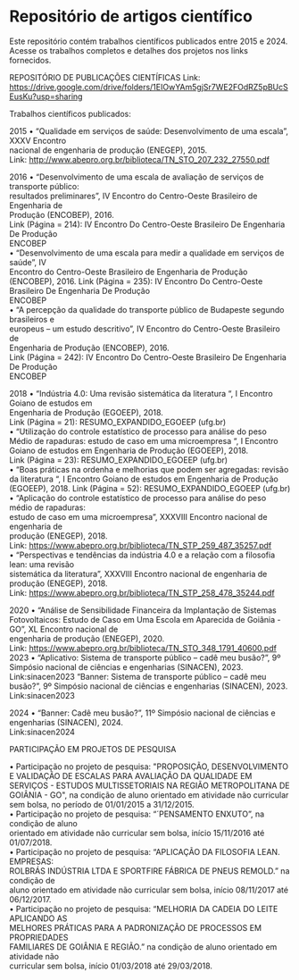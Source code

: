 # Repositório de artigos científico 
Este repositório contém trabalhos científicos publicados entre 2015 e 2024. Acesse os trabalhos completos e detalhes dos projetos nos links fornecidos.

REPOSITÓRIO DE PUBLICAÇÕES CIENTÍFICAS 
Link: 
https://drive.google.com/drive/folders/1EIOwYAm5gjSr7WE2FOdRZ5pBUcSEusKu?usp=sharing 

Trabalhos científicos publicados:  

  2015 
• “Qualidade em serviços de saúde: Desenvolvimento de uma escala”, XXXV Encontro  
nacional de engenharia de produção (ENEGEP), 2015.  
Link: http://www.abepro.org.br/biblioteca/TN_STO_207_232_27550.pdf  

  2016 
• “Desenvolvimento de uma escala de avaliação de serviços de transporte público:  
resultados preliminares”, IV Encontro do Centro-Oeste Brasileiro de Engenharia de  
Produção (ENCOBEP), 2016.  
Link (Página = 214): IV Encontro Do Centro-Oeste Brasileiro De Engenharia De Produção  
ENCOBEP   
• “Desenvolvimento de uma escala para medir a qualidade em serviços de saúde”, IV  
Encontro do Centro-Oeste Brasileiro de Engenharia de Produção (ENCOBEP), 2016.  Link 
(Página = 235): IV Encontro Do Centro-Oeste Brasileiro De Engenharia De Produção  
ENCOBEP   
• “A percepção da qualidade do transporte público de Budapeste segundo brasileiros e  
europeus – um estudo descritivo”, IV Encontro do Centro-Oeste Brasileiro de  
Engenharia de Produção (ENCOBEP), 2016.  
Link (Página = 242): IV Encontro Do Centro-Oeste Brasileiro De Engenharia De Produção  
ENCOBEP  

2018 
• “Indústria 4.0: Uma revisão sistemática da literatura “, I Encontro Goiano de estudos em  
Engenharia de Produção (EGOEEP), 2018.  
Link (Página = 21): RESUMO_EXPANDIDO_EGOEEP (ufg.br)  
• “Utilização do controle estatístico de processo para análise do peso Médio de  rapaduras: 
estudo de caso em uma microempresa “, I Encontro Goiano de estudos em  Engenharia 
de Produção (EGOEEP), 2018.   
Link (Página = 23): RESUMO_EXPANDIDO_EGOEEP (ufg.br)  
• “Boas práticas na ordenha e melhorias que podem ser agregadas: revisão da literatura  “, 
I Encontro Goiano de estudos em Engenharia de Produção (EGOEEP), 2018. Link (Página 
= 52): RESUMO_EXPANDIDO_EGOEEP (ufg.br)  
• “Aplicação do controle estatístico de processo para análise do peso médio de rapaduras:  
estudo de caso em uma microempresa”, XXXVIII Encontro nacional de engenharia de  
produção (ENEGEP), 2018.  
Link: https://www.abepro.org.br/biblioteca/TN_STP_259_487_35257.pdf  
• “Perspectivas e tendências da indústria 4.0 e a relação com a filosofia lean: uma revisão  
sistemática da literatura”, XXXVIII Encontro nacional de engenharia de produção 
(ENEGEP), 2018.  
Link: https://www.abepro.org.br/biblioteca/TN_STP_258_478_35244.pdf  

2020 
• “Análise de Sensibilidade Financeira da Implantação de Sistemas Fotovoltaicos: Estudo  de 
Caso em Uma Escola em Aparecida de Goiânia - GO”, XL Encontro nacional de  
engenharia de produção (ENEGEP), 2020.  
Link: https://www.abepro.org.br/biblioteca/TN_STO_348_1791_40600.pdf 
2023 
• “Aplicativo: Sistema de transporte público – cadê meu busão?”, 9º Simpósio nacional de 
ciências e engenharias (SINACEN), 2023.  
Link:sinacen2023 
“Banner: Sistema de transporte público – cadê meu busão?”, 9º Simpósio nacional de 
ciências e engenharias (SINACEN), 2023.  
Link:sinacen2023 

2024 
• “Banner: Cadê meu busão?”, 11º Simpósio nacional de ciências e engenharias (SINACEN), 
2024.  
Link:sinacen2024 

PARTICIPAÇÃO EM PROJETOS DE PESQUISA 

• Participação no projeto de pesquisa: "PROPOSIÇÃO, DESENVOLVIMENTO E VALIDAÇÃO  DE 
ESCALAS PARA AVALIAÇÃO DA QUALIDADE EM SERVIÇOS - ESTUDOS  MULTISSETORIAIS 
NA REGIÃO METROPOLITANA DE GOIÂNIA - GO", na condição de  aluno orientado em 
atividade não curricular sem bolsa, no período de 01/01/2015 a  31/12/2015.  
• Participação no projeto de pesquisa: “´PENSAMENTO ENXUTO”, na condição de aluno  
orientado em atividade não curricular sem bolsa, início 15/11/2016 até 01/07/2018.  
• Participação no projeto de pesquisa: “APLICAÇÃO DA FILOSOFIA LEAN. EMPRESAS:  
ROLBRÁS INDÚSTRIA LTDA E SPORTFIRE FÁBRICA DE PNEUS REMOLD.” na condição de  
aluno orientado em atividade não curricular sem bolsa, início 08/11/2017 até  
06/12/2017.  
• Participação no projeto de pesquisa: “MELHORIA DA CADEIA DO LEITE APLICANDO AS  
MELHORES PRÁTICAS PARA A PADRONIZAÇÃO DE PROCESSOS EM PROPRIEDADES  
FAMILIARES DE GOIÂNIA E REGIÃO.” na condição de aluno orientado em atividade não  
curricular sem bolsa, início 01/03/2018 até 29/03/2018. 
